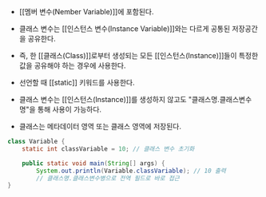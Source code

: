 - [[멤버 변수(Nember Variable)]]에 포함된다.
- 클래스 변수는 [[인스턴스 변수(Instance Variable)]]와는 다르게 공통된 저장공간을 공유한다.
- 즉, 한 [[클래스(Class)]]로부터 생성되는 모든 [[인스턴스(Instance)]]들이 특정한 값을 공유해야 하는 경우에 사용한다.

- 선언할 때 [[static]] 키워드를 사용한다.

- 클래스 변수는 [[인스턴스(Instance)]]를 생성하지 않고도 "클래스명.클래스변수명"을 통해 사용이 가능하다.
- 클래스는 메타데이터 영역 또는 클래스 영역에 저장된다.

```java
class Variable {
    static int classVariable = 10; // 클래스 변수 초기화

    public static void main(String[] args) {
        System.out.println(Variable.classVariable); // 10 출력
        // 클래스명.클래스변수병으로 전역 필드로 바로 접근
}
```
